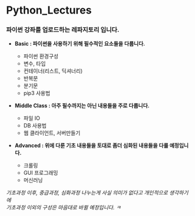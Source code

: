 # Python_Lectures

### 파이썬 강좌를 업로드하는 레파지토리 입니다. 

- **Basic : 파이썬을 사용하기 위해 필수적인 요소들을 다룹니다.**
    - 파이썬 환경구성
    - 변수, 타입
    - 컨테이너(리스트, 딕셔너리)
    - 반복문 
    - 분기문
    - pip3 사용법

- **Middle Class : 아주 필수까지는 아닌 내용들을 주로 다룹니다.**
    - 파일 IO
    - DB 사용법 
    - 웹 클라이언트, 서버만들기

- **Advanced : 위에 다룬 기초 내용들을 토대로 좀더 심화된 내용들을 다룰 예정입니다.**
    - 크롤링
    - GUI 프로그래밍 
    - 머신러닝
    
    
*기초과정 이후, 중급과정, 심화과정 나누는게 사실 의미가 없다고 개인적으로 생각하기에  
기초과정 이외의 구성은 마음대로 바뀔 예정입니다. ㅋ*
